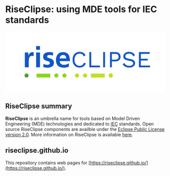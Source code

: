 # RiseClipse: using MDE tools for IEC standards

![Logo RiseClipe](img/small_logo_riseclipse.png)

## RiseClipse summary

**RiseClipse** is an umbrella name for tools based on Model Driven Engineering (MDE) technologies and dedicated to [IEC](http://www.iec.ch/) standards. Open source RiseClipse components are availble under the [Eclipse Public License version 2.0](https://www.eclipse.org/org/documents/epl-2.0/EPL-2.0.html). More information on RiseClipse is available [here](https://riseclipse.github.io/).


## riseclipse.github.io
This repository contains web pages for [https://riseclipse.github.io/](https://riseclipse.github.io/).
